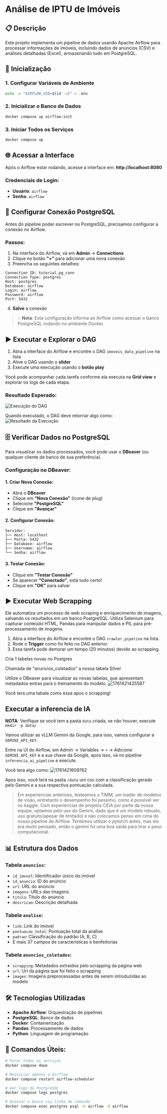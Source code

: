 # Análise de IPTU de Imóveis

## 📋 Descrição

Este projeto implementa um pipeline de dados usando Apache Airflow para processar informações de imóveis, incluindo dados de anúncios (CSV) e análises detalhadas (Excel), armazenando tudo em PostgreSQL.

## 🚀 Inicialização

### 1. Configurar Variáveis de Ambiente

```bash
echo -e "AIRFLOW_UID=$(id -u)" > .env
```

### 2. Inicializar o Banco de Dados

```bash
docker compose up airflow-init
```

### 3. Iniciar Todos os Serviços

```bash
docker compose up
```

## 🌐 Acessar a Interface

Após o Airflow estar rodando, acesse a interface em: **http://localhost:8080**

### Credenciais de Login:
- **Usuário**: `airflow`
- **Senha**: `airflow`

## 🔗 Configurar Conexão PostgreSQL

Antes do pipeline poder escrever no PostgreSQL, precisamos configurar a conexão no Airflow.

### Passos:
1. Na interface do Airflow, vá em **Admin** → **Connections**
2. Clique no botão **"+"** para adicionar uma nova conexão
3. Preencha os seguintes detalhes:

```
Connection ID: tutorial_pg_conn
Connection Type: postgres
Host: postgres
Database: airflow
Login: airflow
Password: airflow
Port: 5432
```

4. **Salve** a conexão

> 💡 **Nota**: Esta configuração informa ao Airflow como acessar o banco PostgreSQL rodando no ambiente Docker.

## ▶️ Executar e Explorar o DAG

1. Abra a interface do Airflow e encontre o DAG `imoveis_data_pipeline` na lista
2. Ative o DAG usando o **slider**
3. Execute uma execução usando o **botão play**

Você pode acompanhar cada tarefa conforme ela executa na **Grid view** e explorar os logs de cada etapa.

### Resultado Esperado:
![Execução do DAG](image/README/1761010528450.png)

Quando executado, o DAG deve retornar algo como:
![Resultado da Execução](image/README/1761010557279.png)

## 🗄️ Verificar Dados no PostgreSQL

Para visualizar os dados processados, você pode usar o **DBeaver** (ou qualquer cliente de banco de sua preferência).

### Configuração no DBeaver:

#### 1. Criar Nova Conexão:
- Abra o **DBeaver**
- Clique em **"Nova Conexão"** (ícone de plug)
- Selecione **"PostgreSQL"**
- Clique em **"Avançar"**

#### 2. Configurar Conexão:
```
Servidor:
├── Host: localhost
├── Porta: 5432
├── Database: airflow
├── Username: airflow
└── Senha: airflow
```

#### 3. Testar Conexão:
- Clique em **"Testar Conexão"**
- Se aparecer **"Conectado"**, está tudo certo!
- Clique em **"OK"** para salvar

## ▶️ Executar Web Scrapping

Ele automatiza um processo de web scraping e enriquecimento de imagens, salvando os resultados em um banco PostgreSQL.
Utiliza Selenium para capturar conteúdo HTML, Pandas para manipular dados e PIL para pré-processamento de imagens.

1. Abra a interface do Airflow e encontre o DAG `crawler_pipeline` na lista.
2. Rode o **Trigger** como foi feito no DAG anterior.
3. Essa tarefa pode demorar um tempo (20 minutos) devido ao scrapping.

Cria 1 tabelas novas no Postgres

Chamada de "anuncios_coletados" a nossa tabela Silver

Utilize o DBeaver para visualizar as novas tabelas, que apresentam metadados extras para o treinamento do modelo.
![1761421425587](image/README/1761421425587.png)

Vocẽ tera uma tabale como essa apos o scrapping!

## Executar a inferencia de IA

**NOTA**: Verifique se você tem a pasta `data` criada, se não houver, execute `mkdir -p data/`

Vamos utilizar as vLLM Gemini da Google, para isso, vamos configurar a `GEMINI_API_KEY`. 

Entre na UI do Airflow, em Admin -> Variables -> `+` -> Adicione `GEMINI_API_KEY` e a sua chave da Google, apos isso, vá no pipeline `inferencia_ai_pipeline` e execute.

Você tera algo como:
![1761421609762](image/README/1761421609762.png)

Apos isso, você terá na pasta `/data` um csv com a classificação gerado pelo Gemini e a sua respectiva pontuação calculada.

> Em experiencias anterioes, testeamos o TIMM, um loader de modelos de visão, entretanto o desempenho foi pessimo, como é possivel ver no kaggle. Com experiencias de projetos CEIA por parte da nossa equipe, optamos pelo uso do Gemini, dado que é um modelo robusto, uso gratuito(apesar de limitado) e não colocamos penso em cima do nosso pipeline do Airflow. 
> Tentemos utilizar o pytorch antes, mas ele era muito pensado, então o gemini foi uma boa saida para tirar o peso computacional.


## 📊 Estrutura dos Dados

### Tabela `anuncios`:
- `id_imovel`: Identificador único do imóvel
- `id_anuncio`: ID do anúncio
- `url`: URL do anúncio
- `imagens`: URLs das imagens
- `titulo`: Título do anúncio
- `descricao`: Descrição detalhada

### Tabela `analise`:
- `link`: Link do imóvel
- `pontuacao_total`: Pontuação total da análise
- `padrao`: Classificação do padrão (A, B, C)
- E mais 37 campos de características e benfeitorias

### Tabela `anuncios_coletados`:
- `scrapping`: Metadados extraidos pelo scrapping da página web
- `url`: Url da página que foi feito o scrapping
- `images`: Imagens preprocessadas antes de serem introduzidas ao modelo

## 🛠️ Tecnologias Utilizadas

- **Apache Airflow**: Orquestração de pipelines
- **PostgreSQL**: Banco de dados
- **Docker**: Containerização
- **Pandas**: Processamento de dados
- **Python**: Linguagem de programação

## 📝 Comandos Úteis:

```bash
# Parar todos os serviços
docker compose down

# Reiniciar apenas o Airflow
docker compose restart airflow-scheduler

# Ver logs do PostgreSQL
docker compose logs postgres

# Acessar o banco via linha de comando
docker compose exec postgres psql -U airflow -d airflow
```
